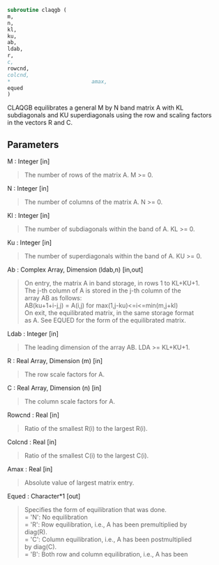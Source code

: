 ```fortran  
subroutine claqgb (  
m,  
n,  
kl,  
ku,  
ab,  
ldab,  
r,  
c,  
rowcnd,  
colcnd,  
*                          amax,  
equed  
)  
```  
  
CLAQGB equilibrates a general M by N band matrix A with KL  
subdiagonals and KU superdiagonals using the row and scaling factors  
in the vectors R and C.  
  
## Parameters  
M : Integer [in]  
> The number of rows of the matrix A.  M >= 0.  
  
N : Integer [in]  
> The number of columns of the matrix A.  N >= 0.  
  
Kl : Integer [in]  
> The number of subdiagonals within the band of A.  KL >= 0.  
  
Ku : Integer [in]  
> The number of superdiagonals within the band of A.  KU >= 0.  
  
Ab : Complex Array, Dimension (ldab,n) [in,out]  
> On entry, the matrix A in band storage, in rows 1 to KL+KU+1.  
> The j-th column of A is stored in the j-th column of the  
> array AB as follows:  
> AB(ku+1+i-j,j) = A(i,j) for max(1,j-ku)<=i<=min(m,j+kl)  
> On exit, the equilibrated matrix, in the same storage format  
> as A.  See EQUED for the form of the equilibrated matrix.  
  
Ldab : Integer [in]  
> The leading dimension of the array AB.  LDA >= KL+KU+1.  
  
R : Real Array, Dimension (m) [in]  
> The row scale factors for A.  
  
C : Real Array, Dimension (n) [in]  
> The column scale factors for A.  
  
Rowcnd : Real [in]  
> Ratio of the smallest R(i) to the largest R(i).  
  
Colcnd : Real [in]  
> Ratio of the smallest C(i) to the largest C(i).  
  
Amax : Real [in]  
> Absolute value of largest matrix entry.  
  
Equed : Character*1 [out]  
> Specifies the form of equilibration that was done.  
> = 'N':  No equilibration  
> = 'R':  Row equilibration, i.e., A has been premultiplied by  
> diag(R).  
> = 'C':  Column equilibration, i.e., A has been postmultiplied  
> by diag(C).  
> = 'B':  Both row and column equilibration, i.e., A has been  
  
